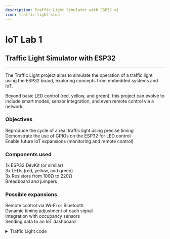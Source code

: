 ```yaml
---
description: Traffic Light Simulator with ESP32 v1
icon: traffic-light-stop
---
```


# IoT Lab 1

## Traffic Light Simulator with ESP32

***

The Traffic Light project aims to simulate the operation of a traffic light using the ESP32 board, exploring concepts from embedded systems and IoT.

Beyond basic LED control (red, yellow, and green), this project can evolve to include smart modes, sensor integration, and even remote control via a network.

### Objectives

Reproduce the cycle of a real traffic light using precise timing\
Demonstrate the use of GPIOs on the ESP32 for LED control\
Enable future IoT expansions (monitoring and remote control)

### Components used

1x ESP32 DevKit (or similar)\
3x LEDs (red, yellow, and green)\
3x Resistors from 100Ω to 220Ω\
Breadboard and jumpers

### Possible expansions

Remote control via Wi-Fi or Bluetooth\
Dynamic timing adjustment of each signal\
Integration with occupancy sensors\
Sending data to an IoT dashboard



<details>

<summary>Traffic Light code</summary>

{% code overflow="wrap" %}
```arduino
// 2025 Ago

  #define red_light 15
  #define yellow_light 2
  #define green_light 4

void configuration(){
    pinMode(red_light, OUTPUT);
    pinMode(yellow_light, OUTPUT);
    pinMode(green_light, OUTPUT);

  }

  void red(){
    digitalWrite(red_light, HIGH);
    digitalWrite(green_light, LOW);
    digitalWrite(yellow_light, LOW);
    delay(5000);
  }

  void yellow(){
    digitalWrite(red_light, LOW);
    digitalWrite(green_light, LOW);
    digitalWrite(yellow_light, HIGH);
    delay(5000);
  }

  void green(){
    digitalWrite(red_light, LOW);
    digitalWrite(green_light, HIGH);
    digitalWrite(yellow_light, LOW);
    delay(2000);
  }


void setup() {
  // put your setup code here, to run once:

}

void loop() {
  // put your main code here, to run repeatedly:

red();
green();
yellow();

}

```
{% endcode %}

</details>


